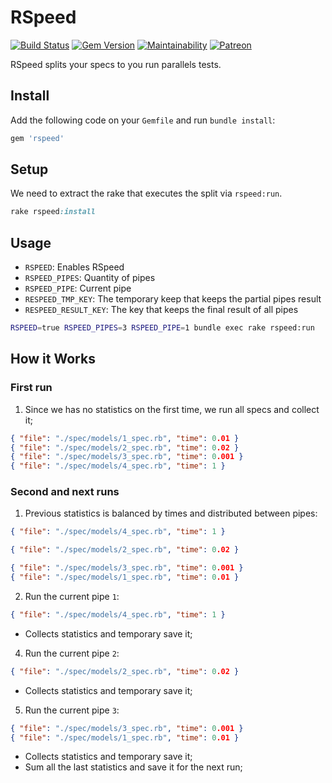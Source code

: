 # RSpeed

[![Build Status](https://github.com/wbotelhos/rspeed/workflows/CI/badge.svg)](https://github.com/wbotelhos/rspeed/actions)
[![Gem Version](https://badge.fury.io/rb/rspeed.svg)](https://badge.fury.io/rb/rspeed)
[![Maintainability](https://api.codeclimate.com/v1/badges/cc5efe8b06bc1d5e9e8a/maintainability)](https://codeclimate.com/github/wbotelhos/rspeed/maintainability)
[![Patreon](https://img.shields.io/badge/donate-%3C3-brightgreen.svg)](https://www.patreon.com/wbotelhos)

RSpeed splits your specs to you run parallels tests.

## Install

Add the following code on your `Gemfile` and run `bundle install`:

```ruby
gem 'rspeed'
```

## Setup

We need to extract the rake that executes the split via `rspeed:run`.

```ruby
rake rspeed:install
```

## Usage

- `RSPEED`: Enables RSpeed
- `RSPEED_PIPES`: Quantity of pipes
- `RSPEED_PIPE`: Current pipe
- `RESPEED_TMP_KEY`: The temporary keep that keeps the partial pipes result
- `RESPEED_RESULT_KEY`: The key that keeps the final result of all pipes

```sh
RSPEED=true RSPEED_PIPES=3 RSPEED_PIPE=1 bundle exec rake rspeed:run
```

## How it Works

### First run

1. Since we has no statistics on the first time, we run all specs and collect it;

```json
{ "file": "./spec/models/1_spec.rb", "time": 0.01 }
{ "file": "./spec/models/2_spec.rb", "time": 0.02 }
{ "file": "./spec/models/3_spec.rb", "time": 0.001 }
{ "file": "./spec/models/4_spec.rb", "time": 1 }
```

### Second and next runs

1. Previous statistics is balanced by times and distributed between pipes:

```json
{ "file": "./spec/models/4_spec.rb", "time": 1 }
```

```json
{ "file": "./spec/models/2_spec.rb", "time": 0.02 }
```

```json
{ "file": "./spec/models/3_spec.rb", "time": 0.001 }
{ "file": "./spec/models/1_spec.rb", "time": 0.01 }
```

2. Run the current pipe `1`:

```json
{ "file": "./spec/models/4_spec.rb", "time": 1 }
```

- Collects statistics and temporary save it;

4. Run the current pipe `2`:

```json
{ "file": "./spec/models/2_spec.rb", "time": 0.02 }
```

- Collects statistics and temporary save it;

5. Run the current pipe `3`:

```json
{ "file": "./spec/models/3_spec.rb", "time": 0.001 }
{ "file": "./spec/models/1_spec.rb", "time": 0.01 }
```

- Collects statistics and temporary save it;
- Sum all the last statistics and save it for the next run;
